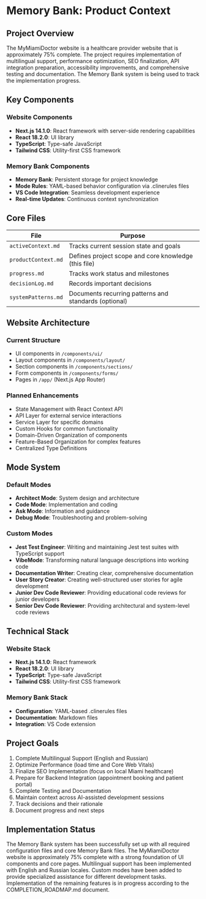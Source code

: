 # Memory Bank: Product Context

## Project Overview

The MyMiamiDoctor website is a healthcare provider website that is approximately 75% complete. The project requires implementation of multilingual support, performance optimization, SEO finalization, API integration preparation, accessibility improvements, and comprehensive testing and documentation. The Memory Bank system is being used to track the implementation progress.

## Key Components

### Website Components
- **Next.js 14.1.0**: React framework with server-side rendering capabilities
- **React 18.2.0**: UI library
- **TypeScript**: Type-safe JavaScript
- **Tailwind CSS**: Utility-first CSS framework

### Memory Bank Components
- **Memory Bank**: Persistent storage for project knowledge
- **Mode Rules**: YAML-based behavior configuration via .clinerules files
- **VS Code Integration**: Seamless development experience
- **Real-time Updates**: Continuous context synchronization

## Core Files

| File | Purpose |
|------|---------|
| `activeContext.md` | Tracks current session state and goals |
| `productContext.md` | Defines project scope and core knowledge (this file) |
| `progress.md` | Tracks work status and milestones |
| `decisionLog.md` | Records important decisions |
| `systemPatterns.md` | Documents recurring patterns and standards (optional) |

## Website Architecture

### Current Structure
- UI components in `/components/ui/`
- Layout components in `/components/layout/`
- Section components in `/components/sections/`
- Form components in `/components/forms/`
- Pages in `/app/` (Next.js App Router)

### Planned Enhancements
- State Management with React Context API
- API Layer for external service interactions
- Service Layer for specific domains
- Custom Hooks for common functionality
- Domain-Driven Organization of components
- Feature-Based Organization for complex features
- Centralized Type Definitions

## Mode System

### Default Modes
- **Architect Mode**: System design and architecture
- **Code Mode**: Implementation and coding
- **Ask Mode**: Information and guidance
- **Debug Mode**: Troubleshooting and problem-solving

### Custom Modes
- **Jest Test Engineer**: Writing and maintaining Jest test suites with TypeScript support
- **VibeMode**: Transforming natural language descriptions into working code
- **Documentation Writer**: Creating clear, comprehensive documentation
- **User Story Creator**: Creating well-structured user stories for agile development
- **Junior Dev Code Reviewer**: Providing educational code reviews for junior developers
- **Senior Dev Code Reviewer**: Providing architectural and system-level code reviews

## Technical Stack

### Website Stack
- **Next.js 14.1.0**: React framework
- **React 18.2.0**: UI library
- **TypeScript**: Type-safe JavaScript
- **Tailwind CSS**: Utility-first CSS framework

### Memory Bank Stack
- **Configuration**: YAML-based .clinerules files
- **Documentation**: Markdown files
- **Integration**: VS Code extension

## Project Goals

1. Complete Multilingual Support (English and Russian)
2. Optimize Performance (load time and Core Web Vitals)
3. Finalize SEO Implementation (focus on local Miami healthcare)
4. Prepare for Backend Integration (appointment booking and patient portal)
5. Complete Testing and Documentation
6. Maintain context across AI-assisted development sessions
7. Track decisions and their rationale
8. Document progress and next steps

## Implementation Status

The Memory Bank system has been successfully set up with all required configuration files and core Memory Bank files. The MyMiamiDoctor website is approximately 75% complete with a strong foundation of UI components and core pages. Multilingual support has been implemented with English and Russian locales. Custom modes have been added to provide specialized assistance for different development tasks. Implementation of the remaining features is in progress according to the COMPLETION_ROADMAP.md document.